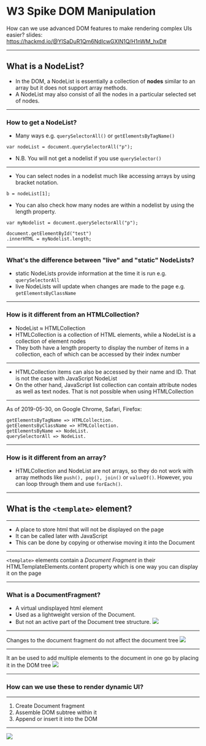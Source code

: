# W3 Spike DOM Manipulation

How can we use advanced DOM features to make rendering complex UIs easier?
slides: https://hackmd.io/@YlSaDuR1Qm6NdIcwGXlN1Q/H1nWM_hxD#

---

## What is a NodeList?

- In the DOM, a NodeList is essentially a collection of __nodes__ similar to an array but it does not support array methods.
- A NodeList may also consist of all the nodes in a particular selected set of nodes. 

----

### How to get a NodeList?

- Many ways e.g. `querySelectorAll()` or `getElementsByTagName()`

```javascript=
var nodeList = document.querySelectorAll("p");
```
- N.B. You will not get a nodelist if you use `querySelector()`

----

- You can select nodes in a nodelist much like accessing arrays by using bracket notation.

```javascript=
b = nodeList[1];
```

- You can also check how many nodes are within a nodelist by using the length property.

```javascript=
var myNodelist = document.querySelectorAll("p");

document.getElementById("test")
.innerHTML = myNodelist.length;
```

----

### What's the difference between "live" and "static" NodeLists?

- static NodeLists provide information at the time it is run e.g. `querySelectorAll`
- live NodeLists will update when changes are made to the page e.g. `getElementsByClassName`

----

### How is it different from an HTMLCollection?

- NodeList ≈ HTMLCollection
- HTMLCollection is a collection of HTML elements, while a NodeList is a collection of element nodes
- They both have a length property to display the number of items in a collection, each of which can be accessed by their index number

----

- HTMLCollection items can also be accessed by their name and ID. That is not the case with JavaScript NodeList
- On the other hand, JavaScript list collection can contain attribute nodes as well as text nodes. That is not possible when using HTMLCollection

----

As of 2019-05-30, on Google Chrome, Safari, Firefox:

```javascript=
getElementsByTagName => HTMLCollection.
getElementsByClassName => HTMLCollection.
getElementsByName => NodeList.
querySelectorAll => NodeList.
```

----

### How is it different from an array?

- HTMLCollection and NodeList are not arrays, so they do not work with array methods like `push(), pop(), join()` or `valueOf()`. However, you can loop through them and use `forEach()`.


---

## What is the `<template>` element?

----

- A place to store html that will not be displayed on the page
- It can be called later with JavaScript
- This can be done by copying or otherwise moving it into the Document

----

`<template>` elements contain a _Document Fragment_ in their HTMLTemplateElements.content property which is one way you can display it on the page

----

### What is a DocumentFragment?

- A virtual undisplayed html element
- Used as a lightweight version of the Document.
- But not an active part of the Document tree structure.
![](https://i.imgur.com/aYzIyML.png)

----

Changes to the document fragment do not affect the document tree
![](https://i.imgur.com/fLYDFjl.jpg)


----

It an be used to add multiple elements to the document in one go by placing it in the DOM tree
![](https://i.imgur.com/LRgEuCb.jpg)

---

### How can we use these to render dynamic UI?

----

1. Create Document fragment
2. Assemble DOM subtree within it 
3. Append or insert it into the DOM

----

![](https://i.imgur.com/NOT3fEb.png)




